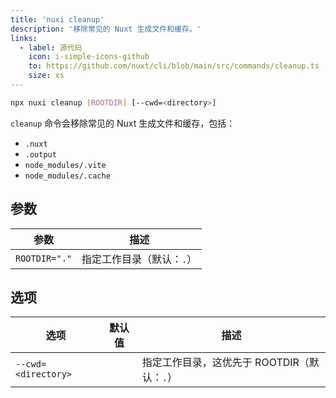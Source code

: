 ```yaml
---
title: 'nuxi cleanup'
description: '移除常见的 Nuxt 生成文件和缓存。'
links:
  - label: 源代码
    icon: i-simple-icons-github
    to: https://github.com/nuxt/cli/blob/main/src/commands/cleanup.ts
    size: xs
---
```


<!--cleanup-cmd-->
```bash [Terminal]
npx nuxi cleanup [ROOTDIR] [--cwd=<directory>]
```
<!--/cleanup-cmd-->

`cleanup` 命令会移除常见的 Nuxt 生成文件和缓存，包括：

- `.nuxt`
- `.output`
- `node_modules/.vite`
- `node_modules/.cache`

## 参数

<!--cleanup-args-->
参数 | 描述
--- | ---
`ROOTDIR="."` | 指定工作目录（默认：`.`）
<!--/cleanup-args-->

## 选项

<!--cleanup-opts-->
选项 | 默认值 | 描述
--- | --- | ---
`--cwd=<directory>` |  | 指定工作目录，这优先于 ROOTDIR（默认：`.`）
<!--/cleanup-opts-->
